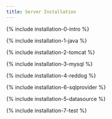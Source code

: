 ```yaml
---
title: Server Installation
---
```


{% include installation-0-intro %}

{% include installation-1-java %}

{% include installation-2-tomcat %}

{% include installation-3-mysql %}

{% include installation-4-reddog %}

{% include installation-6-sqlprovider %}

{% include installation-5-datasource %}

{% include installation-7-test %}

